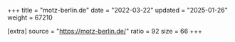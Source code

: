 +++
title = "motz-berlin.de"
date = "2022-03-22"
updated = "2025-01-26"
weight = 67210

[extra]
source = "https://motz-berlin.de/"
ratio = 92
size = 66
+++
